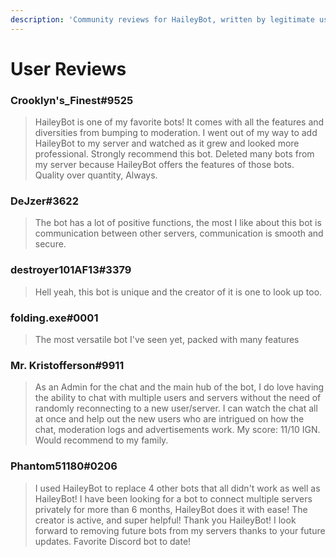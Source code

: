 ```yaml
---
description: 'Community reviews for HaileyBot, written by legitimate users'
---
```


# User Reviews

### Crooklyn's\_Finest\#9525

> HaileyBot is one of my favorite bots! It comes with all the features and diversities from bumping to moderation. I went out of my way to add HaileyBot to my server and watched as it grew and looked more professional. Strongly recommend this bot. Deleted many bots from my server because HaileyBot offers the features of those bots. Quality over quantity, Always.



### DeJzer\#3622

> The bot has a lot of positive functions, the most I like about this bot is communication between other servers, communication is smooth and secure.



### destroyer101AF13\#3379

> Hell yeah, this bot is unique and the creator of it is one to look up too.



### folding.exe\#0001

> The most versatile bot I've seen yet, packed with many features



### Mr. Kristofferson\#9911

> As an Admin for the chat and the main hub of the bot, I do love having the ability to chat with multiple users and servers without the need of randomly reconnecting to a new user/server. I can watch the chat all at once and help out the new users who are intrigued on how the chat, moderation logs and advertisements work. My score: 11/10 IGN. Would recommend to my family.



### Phantom51180\#0206

> I used HaileyBot to replace 4 other bots that all didn't work as well as HaileyBot! I have been looking for a bot to connect multiple servers privately for more than 6 months, HaileyBot does it with ease! The creator is active, and super helpful! Thank you HaileyBot! I look forward to removing future bots from my servers thanks to your future updates. Favorite Discord bot to date!

